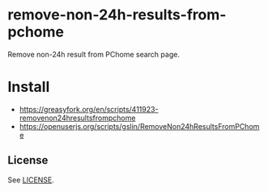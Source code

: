 # remove-non-24h-results-from-pchome

Remove non-24h result from PChome search page.

# Install

* https://greasyfork.org/en/scripts/411923-removenon24hresultsfrompchome
* https://openuserjs.org/scripts/gslin/RemoveNon24hResultsFromPChome

## License

See [LICENSE](LICENSE).
